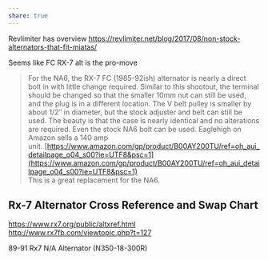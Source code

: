 ```yaml
---
share: true
---
```

Revlimiter has overview
https://revlimiter.net/blog/2017/08/non-stock-alternators-that-fit-miatas/

Seems like FC RX-7 alt is the pro-move

> For the NA6, the RX-7 FC (1985-92ish) alternator is nearly a direct bolt in with little change required. Similar to this shootout, the terminal should be changed so that the smaller 10mm nut can still be used, and the plug is in a different location. The V belt pulley is smaller by about 1/2″ in diameter, but the stock adjuster and belt can still be used. The beauty is that the case is nearly identical and no alterations are required. Even the stock NA6 bolt can be used. Eaglehigh on Amazon sells a 140 amp unit. [https://www.amazon.com/gp/product/B00AY200TU/ref=oh_aui_detailpage_o04_s00?ie=UTF8&psc=1](https://www.amazon.com/gp/product/B00AY200TU/ref=oh_aui_detailpage_o04_s00?ie=UTF8&psc=1)  
> This is a great replacement for the NA6.

## Rx-7 Alternator Cross Reference and Swap Chart
https://www.rx7.org/public/altxref.html
http://www.rx7fb.com/viewtopic.php?t=127

89-91 Rx7 N/A Alternator (N350-18-300R)


